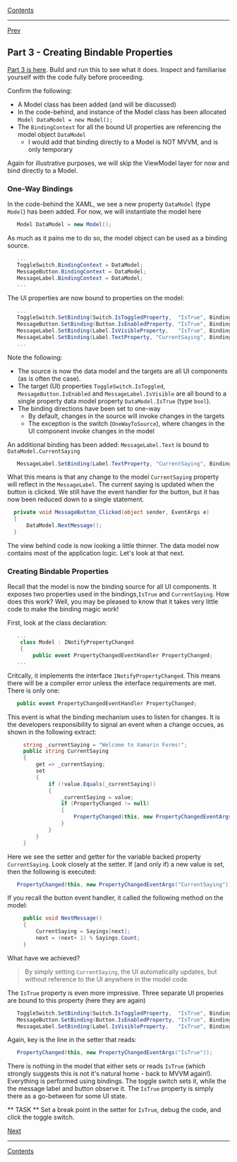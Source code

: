 [Contents](README.md)

----

[Prev](mvvm-2.md)

## Part 3 - Creating Bindable Properties
[Part 3 is here](/code/Chapter2/Bindings/HelloBindings-03). Build and run this to see what it does. Inspect and familiarise yourself with the code fully before proceeding.

Confirm the following:

- A Model class has been added (and will be discussed)
- In the code-behind, and instance of the Model class has been allocated `Model DataModel = new Model();`
- The `BindingContext` for all the bound UI properties are referencing the model object `DataModel`
    - I would add that binding directly to a Model is NOT MVVM, and is only temporary

Again for illustrative purposes, we will skip the ViewModel layer for now and bind directly to a Model.

### One-Way Bindings
In the code-behind the XAML, we see a new property `DataModel` (type `Model`) has been added. For now, we will instantiate the model here

```C#
   Model DataModel = new Model();
```

As much as it pains me to do so, the model object can be used as a binding source.

```C#
   ...
   ToggleSwitch.BindingContext = DataModel;
   MessageButton.BindingContext = DataModel;
   MessageLabel.BindingContext = DataModel;
   ...
```

The UI properties are now bound to properties on the model:

```C#
   ...
   ToggleSwitch.SetBinding(Switch.IsToggledProperty,  "IsTrue", BindingMode.OneWayToSource);
   MessageButton.SetBinding(Button.IsEnabledProperty, "IsTrue", BindingMode.OneWay);
   MessageLabel.SetBinding(Label.IsVisibleProperty,   "IsTrue", BindingMode.OneWay);
   MessageLabel.SetBinding(Label.TextProperty, "CurrentSaying", BindingMode.OneWay);   
   ...
```

Note the following:
- The source is now the data model and the targets are all UI components (as is often the case).
- The target (UI) properties `ToggleSwitch.IsToggled`, `MessageButton.IsEnabled` and `MessageLabel.IsVisible` are all bound to a single  property data model property `DataModel.IsTrue` (type `bool`).
- The binding directions have been set to one-way
    - By default, changes in the source will invoke changes in the targets 
    - The exception is the switch (`OneWayToSource`), where changes in the UI component invoke changes in the model

An additional binding has been added: `MessageLabel.Text` is bound to `DataModel.CurrentSaying`

```C#
   MessageLabel.SetBinding(Label.TextProperty, "CurrentSaying", BindingMode.OneWay);
```

What this means is that any change to the model `CurrentSaying` property will reflect in the `MessageLabel`. The current saying is updated when the button is clicked. We still have the event handler for the button, but it has now been reduced down to a single statement.

```C#
  private void MessageButton_Clicked(object sender, EventArgs e)
  {
      DataModel.NextMessage();
  }
```        

The view behind code is now looking a little thinner. The data model now contains most of the application logic. Let's look at that next.

### Creating Bindable Properties
Recall that the model is now the binding source for all UI components. It exposes two properties used in the bindings,`IsTrue` and `CurrentSaying`. How does this work? Well, you may be pleased to know that it takes very little code to make the binding magic work!

First, look at the class declaration:
```C#
   ...
    class Model : INotifyPropertyChanged
    {
        public event PropertyChangedEventHandler PropertyChanged;
   ...
```

Critcally, it implements the interface `INotifyPropertyChanged`. This means there will be a compiler error unless the interface requirements are met. There is only one:

```C#
   public event PropertyChangedEventHandler PropertyChanged;
```  
   
This event is what the binding mechanism uses to listen for changes. It is the developers responsibility to signal an event when a change occues, as shown in the following extract:

```C#
     string _currentSaying = "Welcome to Xamarin Forms!";
     public string CurrentSaying
     {
         get => _currentSaying;
         set
         {
             if (!value.Equals(_currentSaying))
             {
                 _currentSaying = value;
                 if (PropertyChanged != null)
                 {
                     PropertyChanged(this, new PropertyChangedEventArgs("CurrentSaying"));
                 }
             }
         }
     }
```

Here we see the setter and getter for the variable backed property `CurrentSaying`. Look closely at the setter. If (and only if) a new value is set, then the following is executed:

```C#
   PropertyChanged(this, new PropertyChangedEventArgs("CurrentSaying"));
```

If you recall the button event handler, it called the following method on the model: 

```C#
     public void NextMessage()
     {
         CurrentSaying = Sayings[next];
         next = (next+ 1) % Sayings.Count;
     }
```

What have we achieved?

> By simply setting `CurrentSaying`, the UI automatically updates, but without reference to the UI anywhere in the model code.

The `IsTrue` property is even more impressive. Three separate UI properies are bound to this property (here they are again)

```C#
   ToggleSwitch.SetBinding(Switch.IsToggledProperty,  "IsTrue", BindingMode.OneWayToSource);
   MessageButton.SetBinding(Button.IsEnabledProperty, "IsTrue", BindingMode.OneWay);
   MessageLabel.SetBinding(Label.IsVisibleProperty,   "IsTrue", BindingMode.OneWay);
```   

Again, key is the line in the setter that reads:

```C#
   PropertyChanged(this, new PropertyChangedEventArgs("IsTrue"));
```

There is nothing in the model that either sets or reads `IsTrue` (which strongly suggests this is not it's natural home - back to MVVM again!). Everything is performed using bindings. The toggle switch sets it, while the the message label and button observe it. The `IsTrue` property is simply there as a go-between for some UI state.

** TASK ** Set a break point in the setter for `IsTrue`, debug the code, and click the toggle switch.


 [Next](mvvm-4.md)

----

[Contents](README.md)
